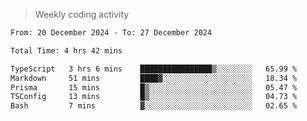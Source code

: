 > Weekly coding activity
<!--START_SECTION:waka-->

```txt
From: 20 December 2024 - To: 27 December 2024

Total Time: 4 hrs 42 mins

TypeScript   3 hrs 6 mins    ████████████████▒░░░░░░░░   65.99 %
Markdown     51 mins         ████▓░░░░░░░░░░░░░░░░░░░░   18.34 %
Prisma       15 mins         █▒░░░░░░░░░░░░░░░░░░░░░░░   05.47 %
TSConfig     13 mins         █▒░░░░░░░░░░░░░░░░░░░░░░░   04.73 %
Bash         7 mins          ▓░░░░░░░░░░░░░░░░░░░░░░░░   02.65 %
```

<!--END_SECTION:waka-->
